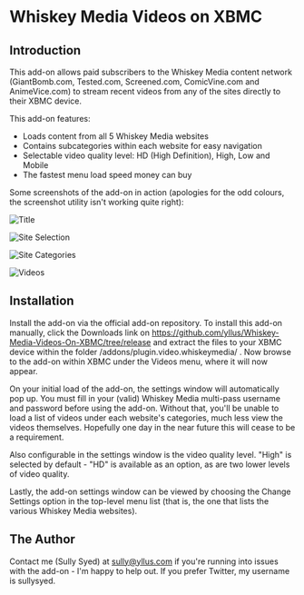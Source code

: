Whiskey Media Videos on XBMC
============================

Introduction
------------

This add-on allows paid subscribers to the Whiskey Media content network (GiantBomb.com, Tested.com, Screened.com, 
ComicVine.com and AnimeVice.com) to stream recent videos from any of the sites directly to their XBMC device. 

This add-on features:
   - Loads content from all 5 Whiskey Media websites
   - Contains subcategories within each website for easy navigation
   - Selectable video quality level: HD (High Definition), High, Low and Mobile
   - The fastest menu load speed money can buy

Some screenshots of the add-on in action (apologies for the odd colours, the screenshot utility isn't working 
quite right):

![Title](http://yllus.com/wp-content/uploads/2011/03/plugin.video_.whiskeymedia-01.jpg "The add-ons menu with the Whiskey Media add-on selected")

![Site Selection](http://yllus.com/wp-content/uploads/2011/03/plugin.video_.whiskeymedia-02.jpg "Selecting one of the five Whiskey Media websites")

![Site Categories](http://yllus.com/wp-content/uploads/2011/03/plugin.video_.whiskeymedia-03.jpg "Browsing video categories for GiantBomb.com")

![Videos](http://yllus.com/wp-content/uploads/2011/03/plugin.video_.whiskeymedia-04.jpg "Video selection screen within GiantBomb.com's All Videos")

Installation
------------

Install the add-on via the official add-on repository. To install this add-on manually, click the Downloads link 
on https://github.com/yllus/Whiskey-Media-Videos-On-XBMC/tree/release and extract the files to your XBMC device 
within the folder /addons/plugin.video.whiskeymedia/ . Now browse to the add-on within XBMC under the Videos menu, 
where it will now appear.

On your initial load of the add-on, the settings window will automatically pop up. You must fill in your (valid) 
Whiskey Media multi-pass username and password before using the add-on. Without that, you'll be unable to load 
a list of videos under each website's categories, much less view the videos themselves. Hopefully one day in the 
near future this will cease to be a requirement.

Also configurable in the settings window is the video quality level. "High" is selected by default - "HD" is 
available as an option, as are two lower levels of video quality.

Lastly, the add-on settings window can be viewed by choosing the Change Settings option in the top-level menu list 
(that is, the one that lists the various Whiskey Media websites).


The Author
----------

Contact me (Sully Syed) at sully@yllus.com if you're running into issues with the add-on - I'm happy to help out. 
If you prefer Twitter, my username is sullysyed.